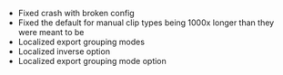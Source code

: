 - Fixed crash with broken config
- Fixed the default for manual clip types being 1000x longer than they were meant to be
- Localized export grouping modes
- Localized inverse option
- Localized export grouping mode option